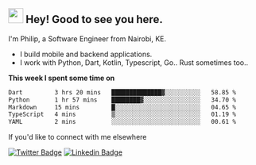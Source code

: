 <h2><img src="https://slackmojis.com/emojis/3643-cool-doge/download" width="30"/> Hey! Good to see you here.</h2>

<p>I'm Philip, a Software Engineer from Nairobi, KE. 

- I build mobile and backend applications.
- I work with Python, Dart, Kotlin, Typescript, Go.. Rust sometimes too..</p>

**This week I spent some time on**
<!--START_SECTION:waka-->

```txt
Dart         3 hrs 20 mins   ██████████████▓░░░░░░░░░░   58.85 %
Python       1 hr 57 mins    ████████▓░░░░░░░░░░░░░░░░   34.70 %
Markdown     15 mins         █░░░░░░░░░░░░░░░░░░░░░░░░   04.65 %
TypeScript   4 mins          ▒░░░░░░░░░░░░░░░░░░░░░░░░   01.19 %
YAML         2 mins          ░░░░░░░░░░░░░░░░░░░░░░░░░   00.61 %
```

<!--END_SECTION:waka-->

If you'd like to connect with me elsewhere

[![Twitter Badge](https://img.shields.io/badge/-Twitter-1ca0f1?style=flat-square&labelColor=1ca0f1&logo=twitter&logoColor=white&link=https://twitter.com/_diogorodrigues)](https://twitter.com/kimathiphil)  [![Linkedin Badge](https://img.shields.io/badge/-LinkedIn-blue?style=flat-square&logo=Linkedin&logoColor=white&link=https://www.linkedin.com/in/philip-kimathi-2604a9114/)](https://www.linkedin.com/in/philip-kimathi-2604a9114/)
